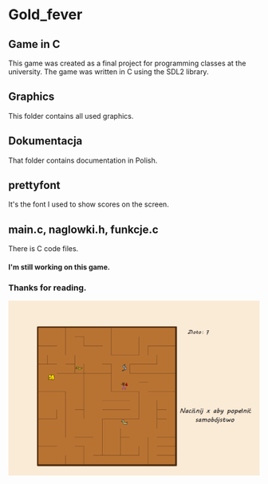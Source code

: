 # Gold_fever
## Game in C

This game was created as a final project for programming classes at the university.
The game was written in C using the SDL2 library.

## Graphics

This folder contains all used graphics.

## Dokumentacja

That folder contains documentation in Polish.

## prettyfont

It's the font I used to show scores on the screen.

## main.c, naglowki.h, funkcje.c

There is C code files.
#### I'm still working on this game.
### Thanks for reading.

![Screenshot](Graphics/gameplay.png)



